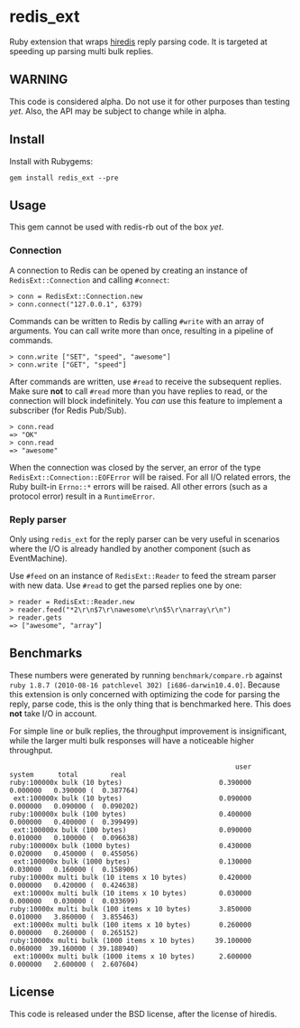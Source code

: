 # redis_ext

Ruby extension that wraps [hiredis](http://github.com/antirez/hiredis) reply
parsing code. It is targeted at speeding up parsing multi bulk replies.

## WARNING

This code is considered alpha. Do not use it for other purposes than
testing _yet_. Also, the API may be subject to change while in alpha.

## Install

Install with Rubygems:

    gem install redis_ext --pre

## Usage

This gem cannot be used with redis-rb out of the box _yet_.

### Connection

A connection to Redis can be opened by creating an instance of
`RedisExt::Connection` and calling `#connect`:

    > conn = RedisExt::Connection.new
    > conn.connect("127.0.0.1", 6379)

Commands can be written to Redis by calling `#write` with an array of
arguments. You can call write more than once, resulting in a pipeline of
commands.

    > conn.write ["SET", "speed", "awesome"]
    > conn.write ["GET", "speed"]

After commands are written, use `#read` to receive the subsequent replies.
Make sure **not** to call `#read` more than you have replies to read, or
the connection will block indefinitely. You _can_ use this feature
to implement a subscriber (for Redis Pub/Sub).

    > conn.read
    => "OK"
    > conn.read
    => "awesome"

When the connection was closed by the server, an error of the type
`RedisExt::Connection::EOFError` will be raised. For all I/O related errors,
the Ruby built-in `Errno::*` errors will be raised. All other errors
(such as a protocol error) result in a `RuntimeError`.

### Reply parser

Only using `redis_ext` for the reply parser can be very useful in scenarios
where the I/O is already handled by another component (such as EventMachine).

Use `#feed` on an instance of `RedisExt::Reader` to feed the stream parser with
new data. Use `#read` to get the parsed replies one by one:

    > reader = RedisExt::Reader.new
    > reader.feed("*2\r\n$7\r\nawesome\r\n$5\r\narray\r\n")
    > reader.gets
    => ["awesome", "array"]

## Benchmarks

These numbers were generated by running `benchmark/compare.rb` against
`ruby 1.8.7 (2010-08-16 patchlevel 302) [i686-darwin10.4.0]`. Because this
extension is only concerned with optimizing the code for parsing the reply,
parse code, this is the only thing that is benchmarked here. This does **not**
take I/O in account.

For simple line or bulk replies, the throughput improvement is insignificant,
while the larger multi bulk responses will have a noticeable higher throughput.

                                                            user     system      total        real
    ruby:100000x bulk (10 bytes)                        0.390000   0.000000   0.390000 (  0.387764)
     ext:100000x bulk (10 bytes)                        0.090000   0.000000   0.090000 (  0.090202)
    ruby:100000x bulk (100 bytes)                       0.400000   0.000000   0.400000 (  0.399499)
     ext:100000x bulk (100 bytes)                       0.090000   0.010000   0.100000 (  0.096638)
    ruby:100000x bulk (1000 bytes)                      0.430000   0.020000   0.450000 (  0.455056)
     ext:100000x bulk (1000 bytes)                      0.130000   0.030000   0.160000 (  0.158906)
    ruby:10000x multi bulk (10 items x 10 bytes)        0.420000   0.000000   0.420000 (  0.424638)
     ext:10000x multi bulk (10 items x 10 bytes)        0.030000   0.000000   0.030000 (  0.033699)
    ruby:10000x multi bulk (100 items x 10 bytes)       3.850000   0.010000   3.860000 (  3.855463)
     ext:10000x multi bulk (100 items x 10 bytes)       0.260000   0.000000   0.260000 (  0.265152)
    ruby:10000x multi bulk (1000 items x 10 bytes)     39.100000   0.060000  39.160000 ( 39.188940)
     ext:10000x multi bulk (1000 items x 10 bytes)      2.600000   0.000000   2.600000 (  2.607604)

## License

This code is released under the BSD license, after the license of hiredis.

